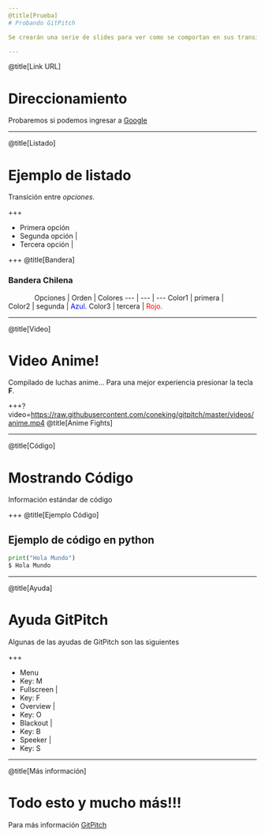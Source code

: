 ```yaml
---
@title[Prueba]
# Probando GitPitch

Se crearán una serie de slides para ver como se comportan en sus transiciones

---
```

@title[Link URL]
# Direccionamiento 

Probaremos si podemos ingresar a [Google](http://www.google.cl)

---
@title[Listado]
# Ejemplo de listado

Transición entre *opciones*.

+++

- Primera opción
- Segunda opción |
- Tercera opción |

+++
@title[Bandera]
### Bandera Chilena

<span style="font-size:1em; color:white">Blanco.</span>
Opciones | Orden | Colores 
 --- | --- | --- 
Color1 | primera | <span style="font-size:1em; color:white">Blanco.</span>
Color2 | segunda | <span style="font-size:1em; color:blue">Azul.</span>
Color3 | tercera | <span style="font-size:1em; color:red">Rojo.</span>

---
@title[Video]
# Video Anime!

Compilado de luchas anime... Para una mejor experiencia presionar la tecla **F**.

+++?video=https://raw.githubusercontent.com/coneking/gitpitch/master/videos/anime.mp4
@title[Anime Fights]

---
@title[Código]
# Mostrando Código

Información estándar de código

+++
@title[Ejemplo Código]
## Ejemplo de código en python

```python
print("Hola Mundo")
$ Hola Mundo
```

---
@title[Ayuda]
# Ayuda GitPitch

Algunas de las ayudas de GitPitch son las siguientes

+++ 

- Menu
 - Key: M 
- Fullscreen |
 - Key: F 
- Overview |
 - Key: O 
- Blackout |
 - Key: B 
- Speeker |
 - Key: S 

---
@title[Más información]
# Todo esto y mucho más!!!

Para más información [GitPitch](https://github.com/gitpitch/gitpitch)